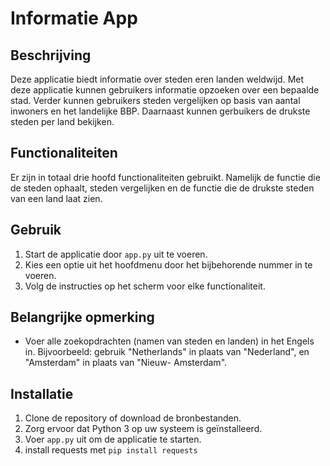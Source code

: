 # Informatie App

## Beschrijving
Deze applicatie biedt informatie over steden eren landen weldwijd. Met deze applicatie kunnen gebruikers informatie opzoeken over een bepaalde stad. Verder kunnen gebruikers steden vergelijken op basis van aantal inwoners en het landelijke BBP. Daarnaast kunnen gerbuikers de drukste steden per land bekijken.

## Functionaliteiten
Er zijn in totaal drie hoofd functionaliteiten gebruikt. Namelijk de functie die de steden ophaalt, steden vergelijken en de functie die de drukste steden van een land laat zien.

## Gebruik
1. Start de applicatie door `app.py` uit te voeren.
2. Kies een optie uit het hoofdmenu door het bijbehorende nummer in te voeren.
3. Volg de instructies op het scherm voor elke functionaliteit.

## Belangrijke opmerking
- Voer alle zoekopdrachten (namen van steden en landen) in het Engels in.
  Bijvoorbeeld: gebruik "Netherlands" in plaats van "Nederland", en "Amsterdam" in plaats van "Nieuw- Amsterdam".

## Installatie
1. Clone de repository of download de bronbestanden.
2. Zorg ervoor dat Python 3 op uw systeem is geïnstalleerd.
3. Voer `app.py` uit om de applicatie te starten.
4. install requests met `pip install requests`
